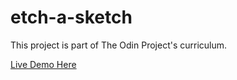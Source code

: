 # etch-a-sketch



This project is part of The Odin Project's curriculum.

[Live Demo Here](https://crispusn.github.io/etch-a-sketch/)
